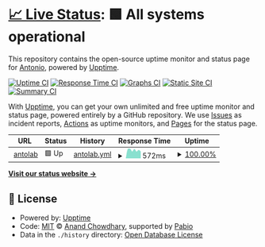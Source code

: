 # [📈 Live Status](https://totoLab.github.io/upptime): <!--live status--> **🟩 All systems operational**

This repository contains the open-source uptime monitor and status page for [Antonio](antolab.xyz), powered by [Upptime](https://github.com/upptime/upptime).

[![Uptime CI](https://github.com/totoLab/upptime/workflows/Uptime%20CI/badge.svg)](https://github.com/totoLab/upptime/actions?query=workflow%3A%22Uptime+CI%22)
[![Response Time CI](https://github.com/totoLab/upptime/workflows/Response%20Time%20CI/badge.svg)](https://github.com/totoLab/upptime/actions?query=workflow%3A%22Response+Time+CI%22)
[![Graphs CI](https://github.com/totoLab/upptime/workflows/Graphs%20CI/badge.svg)](https://github.com/totoLab/upptime/actions?query=workflow%3A%22Graphs+CI%22)
[![Static Site CI](https://github.com/totoLab/upptime/workflows/Static%20Site%20CI/badge.svg)](https://github.com/totoLab/upptime/actions?query=workflow%3A%22Static+Site+CI%22)
[![Summary CI](https://github.com/totoLab/upptime/workflows/Summary%20CI/badge.svg)](https://github.com/totoLab/upptime/actions?query=workflow%3A%22Summary+CI%22)

With [Upptime](https://upptime.js.org), you can get your own unlimited and free uptime monitor and status page, powered entirely by a GitHub repository. We use [Issues](https://github.com/totoLab/upptime/issues) as incident reports, [Actions](https://github.com/totoLab/upptime/actions) as uptime monitors, and [Pages](https://totoLab.github.io/upptime) for the status page.

<!--start: status pages-->
<!-- This summary is generated by Upptime (https://github.com/upptime/upptime) -->
<!-- Do not edit this manually, your changes will be overwritten -->
<!-- prettier-ignore -->
| URL | Status | History | Response Time | Uptime |
| --- | ------ | ------- | ------------- | ------ |
| <img alt="" src="https://icons.duckduckgo.com/ip3/www.antolab.xyz.ico" height="13"> [antolab](https://www.antolab.xyz) | 🟩 Up | [antolab.yml](https://github.com/totoLab/upptime/commits/HEAD/history/antolab.yml) | <details><summary><img alt="Response time graph" src="./graphs/antolab/response-time-week.png" height="20"> 572ms</summary><br><a href="https://totolab.github.io/upptime/history/antolab"><img alt="Response time 556" src="https://img.shields.io/endpoint?url=https%3A%2F%2Fraw.githubusercontent.com%2FtotoLab%2Fupptime%2FHEAD%2Fapi%2Fantolab%2Fresponse-time.json"></a><br><a href="https://totolab.github.io/upptime/history/antolab"><img alt="24-hour response time 675" src="https://img.shields.io/endpoint?url=https%3A%2F%2Fraw.githubusercontent.com%2FtotoLab%2Fupptime%2FHEAD%2Fapi%2Fantolab%2Fresponse-time-day.json"></a><br><a href="https://totolab.github.io/upptime/history/antolab"><img alt="7-day response time 572" src="https://img.shields.io/endpoint?url=https%3A%2F%2Fraw.githubusercontent.com%2FtotoLab%2Fupptime%2FHEAD%2Fapi%2Fantolab%2Fresponse-time-week.json"></a><br><a href="https://totolab.github.io/upptime/history/antolab"><img alt="30-day response time 556" src="https://img.shields.io/endpoint?url=https%3A%2F%2Fraw.githubusercontent.com%2FtotoLab%2Fupptime%2FHEAD%2Fapi%2Fantolab%2Fresponse-time-month.json"></a><br><a href="https://totolab.github.io/upptime/history/antolab"><img alt="1-year response time 556" src="https://img.shields.io/endpoint?url=https%3A%2F%2Fraw.githubusercontent.com%2FtotoLab%2Fupptime%2FHEAD%2Fapi%2Fantolab%2Fresponse-time-year.json"></a></details> | <details><summary><a href="https://totolab.github.io/upptime/history/antolab">100.00%</a></summary><a href="https://totolab.github.io/upptime/history/antolab"><img alt="All-time uptime 100.00%" src="https://img.shields.io/endpoint?url=https%3A%2F%2Fraw.githubusercontent.com%2FtotoLab%2Fupptime%2FHEAD%2Fapi%2Fantolab%2Fuptime.json"></a><br><a href="https://totolab.github.io/upptime/history/antolab"><img alt="24-hour uptime 100.00%" src="https://img.shields.io/endpoint?url=https%3A%2F%2Fraw.githubusercontent.com%2FtotoLab%2Fupptime%2FHEAD%2Fapi%2Fantolab%2Fuptime-day.json"></a><br><a href="https://totolab.github.io/upptime/history/antolab"><img alt="7-day uptime 100.00%" src="https://img.shields.io/endpoint?url=https%3A%2F%2Fraw.githubusercontent.com%2FtotoLab%2Fupptime%2FHEAD%2Fapi%2Fantolab%2Fuptime-week.json"></a><br><a href="https://totolab.github.io/upptime/history/antolab"><img alt="30-day uptime 100.00%" src="https://img.shields.io/endpoint?url=https%3A%2F%2Fraw.githubusercontent.com%2FtotoLab%2Fupptime%2FHEAD%2Fapi%2Fantolab%2Fuptime-month.json"></a><br><a href="https://totolab.github.io/upptime/history/antolab"><img alt="1-year uptime 100.00%" src="https://img.shields.io/endpoint?url=https%3A%2F%2Fraw.githubusercontent.com%2FtotoLab%2Fupptime%2FHEAD%2Fapi%2Fantolab%2Fuptime-year.json"></a></details>

<!--end: status pages-->

[**Visit our status website →**](https://totoLab.github.io/upptime)

## 📄 License

- Powered by: [Upptime](https://github.com/upptime/upptime)
- Code: [MIT](./LICENSE) © [Anand Chowdhary](https://anandchowdhary.com), supported by [Pabio](https://pabio.com)
- Data in the `./history` directory: [Open Database License](https://opendatacommons.org/licenses/odbl/1-0/)
